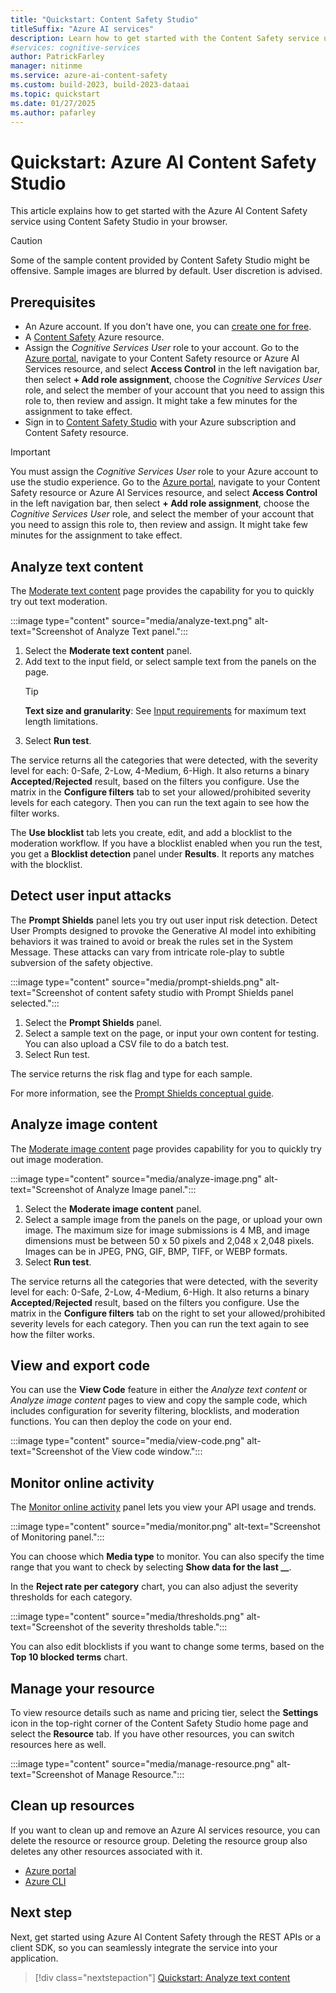 ```yaml
---
title: "Quickstart: Content Safety Studio"
titleSuffix: "Azure AI services"
description: Learn how to get started with the Content Safety service using Content Safety Studio in your browser.
#services: cognitive-services
author: PatrickFarley
manager: nitinme
ms.service: azure-ai-content-safety
ms.custom: build-2023, build-2023-dataai
ms.topic: quickstart
ms.date: 01/27/2025
ms.author: pafarley
---
```


# Quickstart: Azure AI Content Safety Studio

This article explains how to get started with the Azure AI Content Safety service using Content Safety Studio in your browser.

> [!CAUTION]
> Some of the sample content provided by Content Safety Studio might be offensive. Sample images are blurred by default. User discretion is advised.

## Prerequisites

* An Azure account. If you don't have one, you can [create one for free](https://azure.microsoft.com/pricing/purchase-options/azure-account?icid=ai-services).
* A [Content Safety](https://aka.ms/acs-create) Azure resource.
* Assign the *Cognitive Services User* role to your account. Go to the [Azure portal](https://portal.azure.com), navigate to your Content Safety resource or Azure AI Services resource, and select **Access Control** in the left navigation bar, then select **+ Add role assignment**, choose the *Cognitive Services User* role, and select the member of your account that you need to assign this role to, then review and assign. It might take a few minutes for the assignment to take effect.
* Sign in to [Content Safety Studio](https://contentsafety.cognitive.azure.com) with your Azure subscription and Content Safety resource.

> [!IMPORTANT]
> You must assign the *Cognitive Services User* role to your Azure account to use the studio experience. Go to the [Azure portal](https://portal.azure.com), navigate to your Content Safety resource or Azure AI Services resource, and select **Access Control** in the left navigation bar, then select **+ Add role assignment**, choose the *Cognitive Services User* role, and select the member of your account that you need to assign this role to, then review and assign. It might take few minutes for the assignment to take effect.

## Analyze text content

The [Moderate text content](https://contentsafety.cognitive.azure.com/text) page provides the capability for you to quickly try out text moderation.

:::image type="content" source="media/analyze-text.png" alt-text="Screenshot of Analyze Text panel.":::

1. Select the **Moderate text content** panel.
1. Add text to the input field, or select sample text from the panels on the page.
    > [!TIP]
    > **Text size and granularity**: See [Input requirements](./overview.md#input-requirements) for maximum text length limitations.
1. Select **Run test**.

The service returns all the categories that were detected, with the severity level for each: 0-Safe, 2-Low, 4-Medium, 6-High. It also returns a binary **Accepted**/**Rejected** result, based on the filters you configure. Use the matrix in the **Configure filters** tab to set your allowed/prohibited severity levels for each category. Then you can run the text again to see how the filter works.

The **Use blocklist** tab lets you create, edit, and add a blocklist to the moderation workflow. If you have a blocklist enabled when you run the test, you get a **Blocklist detection** panel under **Results**. It reports any matches with the blocklist.

## Detect user input attacks

The **Prompt Shields** panel lets you try out user input risk detection. Detect User Prompts designed to provoke the Generative AI model into exhibiting behaviors it was trained to avoid or break the rules set in the System Message. These attacks can vary from intricate role-play to subtle subversion of the safety objective.

:::image type="content" source="media/prompt-shields.png" alt-text="Screenshot of content safety studio with Prompt Shields panel selected.":::

1. Select the **Prompt Shields** panel.
1. Select a sample text on the page, or input your own content for testing. You can also upload a CSV file to do a batch test.
1. Select Run test.

The service returns the risk flag and type for each sample.

For more information, see the [Prompt Shields conceptual guide](./concepts/jailbreak-detection.md).

## Analyze image content

The [Moderate image content](https://contentsafety.cognitive.azure.com/image) page provides capability for you to quickly try out image moderation.

:::image type="content" source="media/analyze-image.png" alt-text="Screenshot of Analyze Image panel.":::

1. Select the **Moderate image content** panel.
1. Select a sample image from the panels on the page, or upload your own image. The maximum size for image submissions is 4 MB, and image dimensions must be between 50 x 50 pixels and 2,048 x 2,048 pixels. Images can be in JPEG, PNG, GIF, BMP, TIFF, or WEBP formats.
1. Select **Run test**.

The service returns all the categories that were detected, with the severity level for each: 0-Safe, 2-Low, 4-Medium, 6-High. It also returns a binary **Accepted**/**Rejected** result, based on the filters you configure. Use the matrix in the **Configure filters** tab on the right to set your allowed/prohibited severity levels for each category. Then you can run the text again to see how the filter works.

## View and export code

You can use the **View Code** feature in either the *Analyze text content* or *Analyze image content* pages to view and copy the sample code, which includes configuration for severity filtering, blocklists, and moderation functions. You can then deploy the code on your end.

:::image type="content" source="media/view-code.png" alt-text="Screenshot of the View code window.":::

## Monitor online activity

The [Monitor online activity](https://contentsafety.cognitive.azure.com/monitor) panel lets you view your API usage and trends.

:::image type="content" source="media/monitor.png" alt-text="Screenshot of Monitoring panel.":::

You can choose which **Media type** to monitor. You can also specify the time range that you want to check by selecting **Show data for the last __**.

In the **Reject rate per category** chart, you can also adjust the severity thresholds for each category.

:::image type="content" source="media/thresholds.png" alt-text="Screenshot of the severity thresholds table.":::

You can also edit blocklists if you want to change some terms, based on the **Top 10 blocked terms** chart.

## Manage your resource

To view resource details such as name and pricing tier, select the **Settings** icon in the top-right corner of the Content Safety Studio home page and select the **Resource** tab. If you have other resources, you can switch resources here as well.

:::image type="content" source="media/manage-resource.png" alt-text="Screenshot of Manage Resource.":::

## Clean up resources

If you want to clean up and remove an Azure AI services resource, you can delete the resource or resource group. Deleting the resource group also deletes any other resources associated with it.

- [Azure portal](../multi-service-resource.md?pivots=azportal#clean-up-resources)
- [Azure CLI](../multi-service-resource.md?pivots=azcli#clean-up-resources)

## Next step

Next, get started using Azure AI Content Safety through the REST APIs or a client SDK, so you can seamlessly integrate the service into your application.

> [!div class="nextstepaction"]
> [Quickstart: Analyze text content](./quickstart-text.md)
